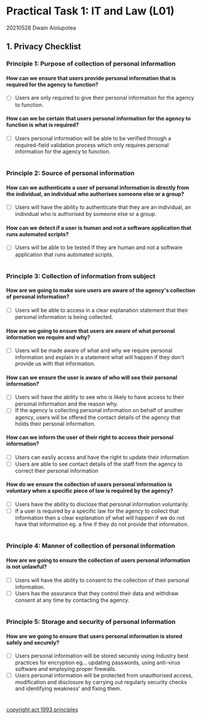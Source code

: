 # Practical Task 1: IT and Law (L01)
20210528 Dwain Aiolupotea

## 1. Privacy Checklist

### Principle 1: Purpose of collection of personal information

#### How can we ensure that users provide personal information that is required for the agency to function?
- [ ] Users are <!-- -only --> only required to give their personal information for the agency to function.

#### How can we be certain that users personal information for the agency to function is what is required?
- [ ] Users personal information will be able to be verified through a required-field validation process which only requires personal information for the agency to function.

# 

### Principle 2: Source of personal information

#### How can we authenticate a user of personal information is directly from the individual, an individual who authorises someone else or a group?
- [ ] Users will have the ability to authenticate that they are an individual, an individual who is authorised by someone else or a group. <!-- could be a checklist inception-->

#### How can we detect if a user is human and not a software application that runs automated scripts?
- [ ] Users will be able to be tested if they are human and not a software application that runs automated scripts. <!-- Good start keep going -->

#

### Principle 3: Collection of information from subject

#### How are we going to make sure users are aware of the agency's collection of personal information?
- [ ] Users will be able to access in a clear explanation statement that their personal information is being collected.

#### How are we going to ensure that users are aware of what personal information we require and why?
- [ ] Users will be made aware of what and why we require personal information and explain in a statement what will happen if they don't provide us with that information.

#### How can we ensure the user is aware of who will see their personal information?
- [ ] Users will have the ability to see who is likely to have access to their personal information and the reason why.
- [ ] If the agency is collecting personal information on behalf of another agency, users will be offered the contact details of the agency that holds their personal information.

#### How can we inform the user of their right to access their personal information?
- [ ] Users can easily access and have the right to update their information
- [ ] Users are able to see contact details of the staff from the agency to correct their personal information

#### How do we ensure the collection of users personal information is voluntary when a specific piece of law is required by the agency?
- [ ] Users have the ability to disclose that personal information voluntarily.
- [ ] If a user is required by a specific law for the agency to collect that information then a clear explanation of what will happen if we do not have that information eg. a fine if they do not provide that information.

#
<!-- MARKER - TO DO LIST Principle 4 and 5 to complete on the 7.03.2021 -->
### Principle 4: Manner of collection of personal information

#### How are we going to ensure the collection of users personal information is not unlawful?
- [ ] Users will have the ability to consent to the collection of their personal information. 
- [ ] Users has the assurance that they control their data and withdraw consent at any time by contacting the agency.

#

### Principle 5: Storage and security of personal information

#### How are we going to ensure that users personal information is stored safely and securely? 
- [ ] Users personal information will be stored securely using industry best practices for encryption eg... updating passwords, using anti-virus software and employing proper firewalls.
- [ ] Users personal information will be protected from unauthorised access, modification and disclosure by carrying out regularly security checks and identifying weakness' and fixing them.

#

[copyright act 1993 principles](https://www.legislation.govt.nz/act/public/1993/0028/latest/DLM297038.html)

